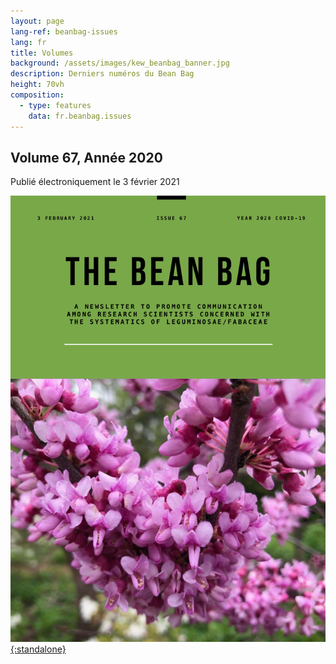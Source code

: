 ```yaml
---
layout: page
lang-ref: beanbag-issues
lang: fr
title: Volumes
background: /assets/images/kew_beanbag_banner.jpg
description: Derniers numéros du Bean Bag
height: 70vh
composition:
  - type: features
    data: fr.beanbag.issues
---
```


## Volume 67, Année 2020
Publié électroniquement le 3 février 2021

[![](/assets/images/bb-67-cover-2.png){:standalone}](/media/The_BB_Newsletter_Issue67_2020.pdf)
